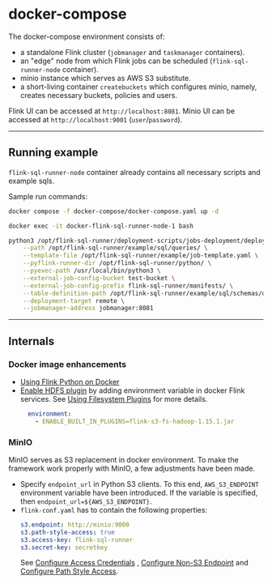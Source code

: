 # docker-compose

The docker-compose environment consists of:

- a standalone Flink cluster (`jobmanager` and `taskmanager` containers).
- an "edge" node from which Flink jobs can be scheduled (`flink-sql-runner-node` container).
- minio instance which serves as AWS S3 substitute.
- a short-living container `createbuckets` which configures minio, namely, creates necessary buckets, policies and
  users.

Flink UI can be accessed at `http://localhost:8081`.
Minio UI can be accessed at `http://localhost:9001` (`user`/`password`).

---

## Running example

`flink-sql-runner-node` container already contains all necessary scripts and example sqls.

Sample run commands:

```bash
docker compose -f docker-compose/docker-compose.yaml up -d

docker exec -it docker-flink-sql-runner-node-1 bash

python3 /opt/flink-sql-runner/deployment-scripts/jobs-deployment/deploy.py \
    --path /opt/flink-sql-runner/example/sql/queries/ \
    --template-file /opt/flink-sql-runner/example/job-template.yaml \
    --pyflink-runner-dir /opt/flink-sql-runner/python/ \
    --pyexec-path /usr/local/bin/python3 \
    --external-job-config-bucket test-bucket \
    --external-job-config-prefix flink-sql-runner/manifests/ \
    --table-definition-path /opt/flink-sql-runner/example/sql/schemas/orders.sql \
    --deployment-target remote \
    --jobmanager-address jobmanager:8081
```

---

## Internals


### Docker image enhancements

- [Using Flink Python on Docker](https://nightlies.apache.org/flink/flink-docs-release-1.15/docs/deployment/resource-providers/standalone/docker/#using-flink-python-on-docker)
- [Enable HDFS plugin](https://nightlies.apache.org/flink/flink-docs-release-1.15/docs/deployment/filesystems/s3/#hadooppresto-s3-file-systems-plugins)
  by adding environment variable in docker Flink services.
  See [Using Filesystem Plugins](https://nightlies.apache.org/flink/flink-docs-release-1.15/docs/deployment/resource-providers/standalone/docker/#using-filesystem-plugins)
  for more details.
  ```yaml
    environment:
      - ENABLE_BUILT_IN_PLUGINS=flink-s3-fs-hadoop-1.15.1.jar
  ```

### MinIO

MinIO serves as S3 replacement in docker environment. To make the framework work properly with MinIO, a few adjustments
have been made.

- Specify `endpoint_url` in Python S3 clients. To this end, `AWS_S3_ENDPOINT` environment variable have been introduced.
  If the variable is specified, then `endpoint_url=${AWS_S3_ENDPOINT}`.
- `flink-conf.yaml` has to contain the following properties:
  ```yaml
  s3.endpoint: http://minio:9000
  s3.path-style-access: true
  s3.access-key: flink-sql-runner
  s3.secret-key: secretkey
  ```
  See [Configure Access Credentials](https://nightlies.apache.org/flink/flink-docs-release-1.15/docs/deployment/filesystems/s3/#configure-access-credentials)
  ,
  [Configure Non-S3 Endpoint](https://nightlies.apache.org/flink/flink-docs-release-1.15/docs/deployment/filesystems/s3/#configure-access-credentials)
  and [Configure Path Style Access](https://nightlies.apache.org/flink/flink-docs-release-1.15/docs/deployment/filesystems/s3/#configure-path-style-access).
